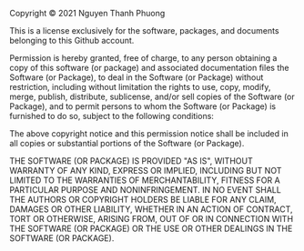 Copyright &copy; 2021 Nguyen Thanh Phuong

This is a license exclusively for the software, packages, and documents belonging to this Github account.

Permission is hereby granted, free of charge, to any person obtaining a copy of this software (or package) and associated documentation files the Software (or Package), to deal in the Software (or Package) without restriction, including without limitation the rights to use, copy, modify, merge, publish, distribute, sublicense, and/or sell copies of the Software (or Package), and to permit persons to whom the Software (or Package) is furnished to do so, subject to the following conditions:

The above copyright notice and this permission notice shall be included in all copies or substantial portions of the Software (or Package).

THE SOFTWARE (OR PACKAGE) IS PROVIDED "AS IS", WITHOUT WARRANTY OF ANY KIND, EXPRESS OR IMPLIED, INCLUDING BUT NOT LIMITED TO THE WARRANTIES OF MERCHANTABILITY, FITNESS FOR A PARTICULAR PURPOSE AND NONINFRINGEMENT. IN NO EVENT SHALL THE AUTHORS OR COPYRIGHT HOLDERS BE LIABLE FOR ANY CLAIM, DAMAGES OR OTHER LIABILITY, WHETHER IN AN ACTION OF CONTRACT, TORT OR OTHERWISE, ARISING FROM, OUT OF OR IN CONNECTION WITH THE SOFTWARE (OR PACKAGE) OR THE USE OR OTHER DEALINGS IN THE SOFTWARE (OR PACKAGE).
